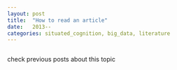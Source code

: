 ```yaml
---
layout: post
title:  "How to read an article"
date:   2013--
categories: situated_cognition, big_data, literature
---
```


![]()

check previous posts about this topic

